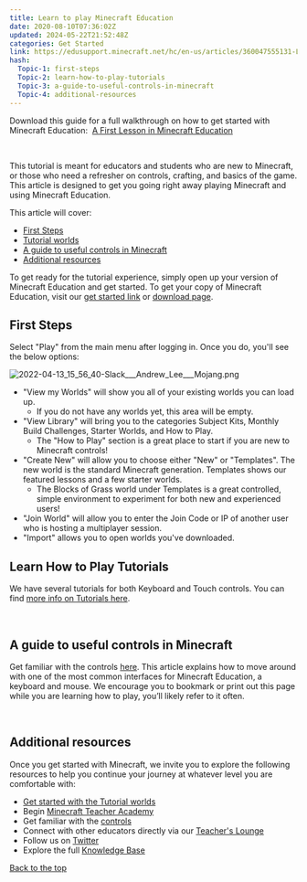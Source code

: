 ```yaml
---
title: Learn to play Minecraft Education
date: 2020-08-10T07:36:02Z
updated: 2024-05-22T21:52:48Z
categories: Get Started
link: https://edusupport.minecraft.net/hc/en-us/articles/360047555131-Learn-to-play-Minecraft-Education
hash:
  Topic-1: first-steps
  Topic-2: learn-how-to-play-tutorials
  Topic-3: a-guide-to-useful-controls-in-minecraft
  Topic-4: additional-resources
---
```


Download this guide for a full walkthrough on how to get started with Minecraft Education:  [A First Lesson in Minecraft Education](https://meedownloads.blob.core.windows.net/support-downloads/A%20First%20Lesson%20in%20Minecraft%20Education%20Edition.docx)

 

This tutorial is meant for educators and students who are new to Minecraft, or those who need a refresher on controls, crafting, and basics of the game. This article is designed to get you going right away playing Minecraft and using Minecraft Education.

This article will cover:

- [First Steps](#first-steps)
- [Tutorial worlds](#learn-how-to-play-tutorials)
- [A guide to useful controls in Minecraft](#a-guide-to-useful-controls-in-minecraft)
- [Additional resources](#additional-resources)

To get ready for the tutorial experience, simply open up your version of Minecraft Education and get started. To get your copy of Minecraft Education, visit our [get started link](https://edusupport.minecraft.net/hc/en-us/articles/360047554531-Get-started-with-Minecraft-Education-Edition-all-platforms-) or [download page](https://education.minecraft.net/get-started/download/).

## First Steps

Select "Play" from the main menu after logging in. Once you do, you'll see the below options:

![2022-04-13_15_56_40-Slack\_\_\_Andrew_Lee\_\_\_Mojang.png](https://edusupport.minecraft.net/hc/article_attachments/5559556982292)

- "View my Worlds" will show you all of your existing worlds you can load up. 
  - If you do not have any worlds yet, this area will be empty.
- "View Library" will bring you to the categories Subject Kits, Monthly Build Challenges, Starter Worlds, and How to Play. 
  - The "How to Play" section is a great place to start if you are new to Minecraft controls!
- "Create New" will allow you to choose either "New" or "Templates". The new world is the standard Minecraft generation. Templates shows our featured lessons and a few starter worlds.
  - The Blocks of Grass world under Templates is a great controlled, simple environment to experiment for both new and experienced users! 
- "Join World" will allow you to enter the Join Code or IP of another user who is hosting a multiplayer session. 
- "Import" allows you to open worlds you've downloaded. 

## Learn How to Play Tutorials

We have several tutorials for both Keyboard and Touch controls. You can find [more info on Tutorials here](./Get-Started-with-the-Tutorial-World.md). 

 

## A guide to useful controls in Minecraft

Get familiar with the controls [here](../Teaching-With-Minecraft/Minecraft-keyboard-and-mouse-controls.md). This article explains how to move around with one of the most common interfaces for Minecraft Education, a keyboard and mouse. We encourage you to bookmark or print out this page while you are learning how to play, you’ll likely refer to it often.

 

## Additional resources

Once you get started with Minecraft, we invite you to explore the following resources to help you continue your journey at whatever level you are comfortable with:

- [Get started with the Tutorial worlds](./Get-Started-with-the-Tutorial-World.md)
- Begin [Minecraft Teacher Academy](http://aka.ms/Minecraft-teacher-academy)
- Get familiar with the [controls](../Teaching-With-Minecraft/Minecraft-keyboard-and-mouse-controls.md) 
- Connect with other educators directly via our [Teacher's Lounge](https://edusupport.minecraft.net/hc/en-us/articles/aka.ms/mcteacherslounge)
- Follow us on [Twitter](https://twitter.com/PlayCraftLearn)
- Explore the full [Knowledge Base](https://aka.ms/MCEDUSupportCenter)

[Back to the top](#top)

